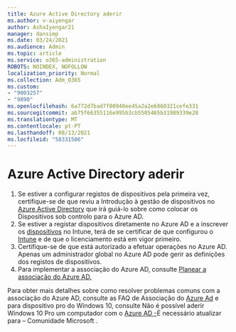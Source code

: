 ```yaml
---
title: Azure Active Directory aderir
ms.author: v-aiyengar
author: AshaIyengar21
manager: dansimp
ms.date: 03/24/2021
ms.audience: Admin
ms.topic: article
ms.service: o365-administration
ROBOTS: NOINDEX, NOFOLLOW
localization_priority: Normal
ms.collection: Adm_O365
ms.custom:
- "9003257"
- "9890"
ms.openlocfilehash: 6a772d7bad7f00940ee45a2a2e6860321cefe331
ms.sourcegitcommit: ab75f66355116e995b3cb5505465b31989339e28
ms.translationtype: MT
ms.contentlocale: pt-PT
ms.lasthandoff: 08/13/2021
ms.locfileid: "58331506"
---
```

# <a name="azure-active-directory-join"></a>Azure Active Directory aderir

1. Se estiver a configurar registos de dispositivos pela primeira vez, certifique-se de que reviu a Introdução à gestão de dispositivos no [Azure Active Directory](https://docs.microsoft.com/azure/active-directory/devices/overview) que irá guiá-lo sobre como colocar os Dispositivos sob controlo para o Azure AD. 
1. Se estiver a registar dispositivos diretamente no Azure AD e a inscrever os [dispositivos](https://docs.microsoft.com/mem/intune/fundamentals/licenses-assign) no Intune, terá de se certificar de que configurou o [Intune](https://docs.microsoft.com/mem/intune/enrollment/device-enrollment) e de que o licenciamento está em vigor primeiro.
1. Certifique-se de que está autorizado a efetuar operações no Azure AD. Apenas um administrador global no Azure AD pode gerir as definições dos registos de dispositivos.
1. Para implementar a associação do Azure AD, consulte [Planear a associação do Azure AD.](https://docs.microsoft.com/azure/active-directory/devices/azureadjoin-plan)

Para obter mais detalhes sobre como resolver problemas comuns com a associação do Azure AD, consulte as FAQ de Associação do [Azure Ad](https://docs.microsoft.com/azure/active-directory/devices/faq) e para dispositivo pro do Windows 10, consulte Não é possível aderir Windows 10 Pro um computador com o [Azure AD -](https://answers.microsoft.com/en-us/msoffice/forum/msoffice_install-mso_win10-mso_365hp/unable-to-join-windows-10-pro-machine-to-azure-ad/abb1ca7d-b317-45ec-a628-e1c10eae2900)É necessário atualizar para – Comunidade Microsoft .
